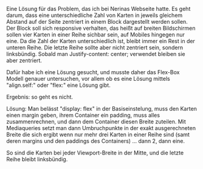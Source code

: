 Eine Lösung für das Problem, das ich bei Nerinas Webseite hatte.
Es geht darum, dass eine unterschiedliche Zahl von Karten in jeweils gleichem Abstand auf der Seite zentriert in einem Block dargestellt werden sollen. Der Block soll sich responsive verhalten, das heißt auf breiten Bildschirmen sollen vier Karten in einer Reihe sichbar sein, auf Mobiles hingegen nur eine. Da die Zahl der Karten unterschiedlich ist, bleibt immer ein Rest in der unteren Reihe.
Die letzte Reihe sollte aber nicht zentriert sein, sondern linksbündig. Sobald man Justify-content: center; verwendet bleiben sie aber zentriert.

Dafür habe ich eine Lösung gesucht, und musste daher das Flex-Box Modell genauer untersuchen, vor allem ob es eine Lösung mittels "align.self:" oder "flex:" eine Lösung gibt.

Ergebnis: so geht es nicht.

Lösung: Man belässt "display: flex" in der Basiseinstelung, muss den Karten einen margin geben, ihrem Container ein padding, muss alles zusammenrechnen, und dann dem Container diesen Breite zuteilen. Mit Mediaqueries setzt man dann Umbruchpunkte in der exakt ausgerechneten Breite die sich ergibt wenn nur mehr drei Karten in einer Reihe sind (samt deren margins und den paddings des Containers) ... dann 2, dann eine.

So sind die Karten bei jeder Viewport-Breite in der Mitte, und die letzte Reihe bleibt linksbündig.
